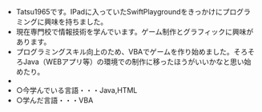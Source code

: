 - Tatsu1965です。IPadに入っていたSwiftPlaygroundをきっかけにプログラミングに興味を持ちました。
- 現在専門校で情報技術を学んでいます。ゲーム制作とグラフィックに興味があります。
- プログラミングスキル向上のため、VBAでゲームを作り始めました。そろそろJava（WEBアプリ等）の環境での制作に移ったほうがいいかなと思い始めたり。
- 
- ○今学んでいる言語・・・Java,HTML
- ○学んだ言語・・・VBA
